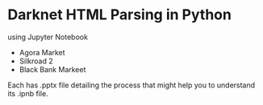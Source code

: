 # Darknet HTML Parsing in Python
using Jupyter Notebook


* Agora Market
* Silkroad 2
* Black Bank Markeet 

Each has .pptx file detailing the process that might help you to understand its .ipnb file. 

